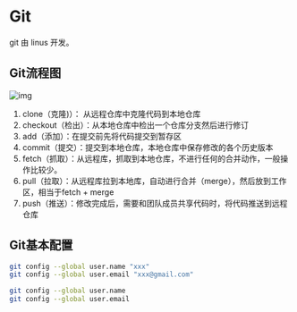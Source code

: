 # Git

git 由 linus 开发。

## Git流程图

![img](https://www.ruanyifeng.com/blogimg/asset/2015/bg2015120901.png)

1. clone（克隆)）： 从远程仓库中克隆代码到本地仓库
2. checkout（检出）：从本地仓库中检出一个仓库分支然后进行修订
3. add（添加）：在提交前先将代码提交到暂存区
4. commit（提交）：提交到本地仓库，本地仓库中保存修改的各个历史版本
5. fetch（抓取）：从远程库，抓取到本地仓库，不进行任何的合并动作，一般操作比较少。
6. pull（拉取）：从远程库拉到本地库，自动进行合并（merge），然后放到工作区，相当于fetch + merge
7. push（推送）：修改完成后，需要和团队成员共享代码时，将代码推送到远程仓库

## Git基本配置

```bash
git config --global user.name "xxx"
git config --global user.email "xxx@gmail.com"
```

```bash
git config --global user.name
git config --global user.email
```

